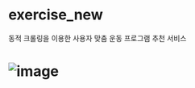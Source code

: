 # exercise_new
동적 크롤링을 이용한 사용자 맞춤 운동 프로그램 추천 서비스
# ![image](https://user-images.githubusercontent.com/99311920/157198815-ac970c5d-0e09-43f7-afb9-440374c30cd2.png)
